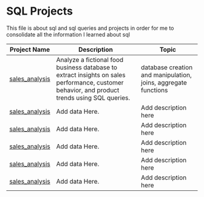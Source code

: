 # SQL Projects
This file is about sql and sql queries and projects in order for me to consolidate all the information I learned about sql


| Project Name   | Description | Topic |
|--------------  |-------------|-------|
| [sales_analysis](./sales_analysis) | Analyze a fictional food business database to extract insights on sales performance, customer behavior, and product trends using SQL queries. | database creation and manipulation, joins, aggregate functions |
| [sales_analysis](./sales_analysis) | Add data Here. | Add description here |
| [sales_analysis](./sales_analysis) | Add data Here. | Add description here |
| [sales_analysis](./sales_analysis) | Add data Here. | Add description here |
| [sales_analysis](./sales_analysis) | Add data Here. | Add description here |
| [sales_analysis](./sales_analysis) | Add data Here. | Add description here |

